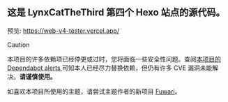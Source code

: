 ## 这是 LynxCatTheThird 第四个 Hexo 站点的源代码。

预览: <https://web-v4-tester.vercel.app/>

> [!CAUTION]
本项目的许多依赖项已经停更或过时，您将面临一些安全性问题。查阅[本项目的 Dependabot alerts ](./security/dependabot)可知本人已经尽力替换依赖，但仍有许多 CVE 漏洞未能解决。**请谨慎使用。**

如喜欢本项目所使用的主题，请尝试主题作者的新项目 [Fuwari](https://github.com/saicaca/fuwari)。